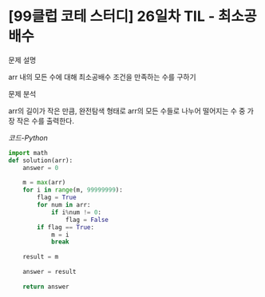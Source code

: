 
# [99클럽 코테 스터디] 26일차 TIL - 최소공배수


문제 설명

arr 내의 모든 수에 대해 최소공배수 조건을 만족하는 수를 구하기

문제 분석

arr의 길이가 작은 만큼, 완전탐색 형태로 arr의 모든 수들로 나누어 떨어지는 수 중 가장 작은 수를 출력한다.

*코드-Python*

```Python
import math
def solution(arr):
    answer = 0
    
    m = max(arr)
    for i in range(m, 99999999):
        flag = True
        for num in arr:
            if i%num != 0:
                flag = False
        if flag == True:
            m = i
            break
    
    result = m
    
    answer = result
    
    return answer
            
```
